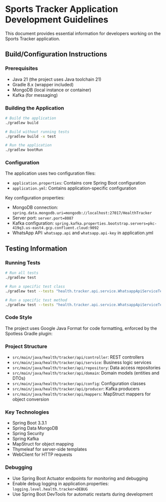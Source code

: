 # Sports Tracker Application Development Guidelines

This document provides essential information for developers working on the Sports Tracker application.

## Build/Configuration Instructions

### Prerequisites
- Java 21 (the project uses Java toolchain 21)
- Gradle 8.x (wrapper included)
- MongoDB (local instance or container)
- Kafka (for messaging)

### Building the Application
```bash
# Build the application
./gradlew build

# Build without running tests
./gradlew build -x test

# Run the application
./gradlew bootRun
```

### Configuration
The application uses two configuration files:
- `application.properties`: Contains core Spring Boot configuration
- `application.yml`: Contains application-specific configuration

Key configuration properties:
- MongoDB connection: `spring.data.mongodb.uri=mongodb://localhost:27017/HealthTracker`
- Server port: `server.port=8087`
- Kafka configuration: `spring.kafka.properties.bootstrap.servers=pkc-419q3.us-east4.gcp.confluent.cloud:9092`
- WhatsApp API: `whatsapp.api` and `whatsapp.api-key` in application.yml

## Testing Information

### Running Tests
```bash
# Run all tests
./gradlew test

# Run a specific test class
./gradlew test --tests "health.tracker.api.service.WhatsappApiServiceTest"

# Run a specific test method
./gradlew test --tests "health.tracker.api.service.WhatsappApiServiceTest.shouldSendMessageWhenBothParametersAreValid"
```

### Code Style
The project uses Google Java Format for code formatting, enforced by the Spotless Gradle plugin:

### Project Structure
- `src/main/java/health/tracker/api/controller`: REST controllers
- `src/main/java/health/tracker/api/service`: Business logic services
- `src/main/java/health/tracker/api/repository`: Data access repositories
- `src/main/java/health/tracker/api/domain`: Domain models (entities and DTOs)
- `src/main/java/health/tracker/api/config`: Configuration classes
- `src/main/java/health/tracker/api/producer`: Kafka producers
- `src/main/java/health/tracker/api/mappers`: MapStruct mappers for object conversion

### Key Technologies
- Spring Boot 3.3.1
- Spring Data MongoDB
- Spring Security
- Spring Kafka
- MapStruct for object mapping
- Thymeleaf for server-side templates
- WebClient for HTTP requests

### Debugging
- Use Spring Boot Actuator endpoints for monitoring and debugging
- Enable debug logging in application.properties: `logging.level.health.tracker=DEBUG`
- Use Spring Boot DevTools for automatic restarts during development